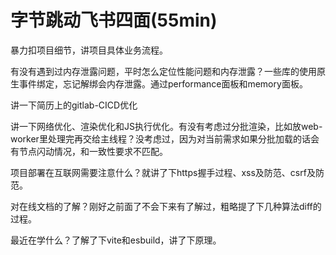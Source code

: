# 字节跳动飞书四面(55min)

暴力扣项目细节，讲项目具体业务流程。

有没有遇到过内存泄露问题，平时怎么定位性能问题和内存泄露？一些库的使用原生事件绑定，忘记解绑会内存泄露。通过performance面板和memory面板。

讲一下简历上的gitlab-CICD优化

讲一下网络优化、渲染优化和JS执行优化。有没有考虑过分批渲染，比如放web-worker里处理完再交给主线程？没考虑过，因为对当前需求如果分批加载的话会有节点闪动情况，和一致性要求不匹配。

项目部署在互联网需要注意什么？就讲了下https握手过程、xss及防范、csrf及防范。

对在线文档的了解？刚好之前面了不会下来有了解过，粗略提了下几种算法diff的过程。

最近在学什么？了解了下vite和esbuild，讲了下原理。




